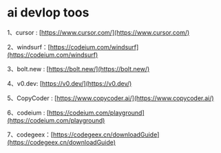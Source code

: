 
# ai devlop toos

1、cursor : [https://www.cursor.com/](https://www.cursor.com/)

2、windsurf：[https://codeium.com/windsurf](https://codeium.com/windsurf)

3、bolt.new : [https://bolt.new/](https://bolt.new/)

4、v0.dev: [https://v0.dev/](https://v0.dev/)

5、CopyCoder : [https://www.copycoder.ai/](https://www.copycoder.ai/)

6、codeium : [https://codeium.com/playground](https://codeium.com/playground)

7、codegeex：[https://codegeex.cn/downloadGuide](https://codegeex.cn/downloadGuide)
